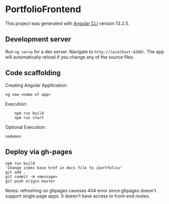 # PortfolioFrontend

This project was generated with [Angular CLI](https://github.com/angular/angular-cli) version 13.2.5.

## Development server

Run `ng serve` for a dev server. Navigate to `http://localhost:4200/`. The app will automatically reload if you change any of the source files.

## Code scaffolding

Creating Angular Appllication:
```
ng new <name of app>
```

Execution:
```
    npm run build
    npm run start
```
Optional Execution:
```
nodemon
```

## Deploy via gh-pages
```
npm run build
`Change index base href in docs file to /portfolio/`
git add .
git commit -m <message>
git push origin master
```
Notes:
refreshing on ghpages caueses 404 error since ghpages doesn't support single page apps.  It doesn't have access to front-end routes.